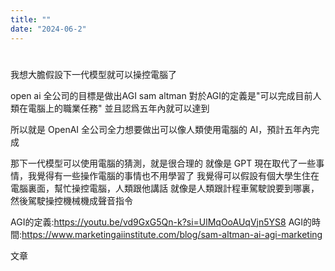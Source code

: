 ```yaml
---
title: ""
date: "2024-06-2"
---
```

# 

我想大膽假設下一代模型就可以操控電腦了

open ai 全公司的目標是做出AGI
sam altman  對於AGI的定義是"可以完成目前人類在電腦上的職業任務"
並且認爲五年內就可以達到

所以就是 OpenAI 全公司全力想要做出可以像人類使用電腦的 AI，預計五年內完成

那下一代模型可以使用電腦的猜測，就是很合理的
就像是 GPT 現在取代了一些事情，我覺得有一些操作電腦的事情也不用學習了
我覺得可以假設有個大學生住在電腦裏面，幫忙操控電腦，人類跟他講話
就像是人類跟計程車駕駛說要到哪裏，然後駕駛操控機械機成聲音指令

AGI的定義:https://youtu.be/vd9GxG5Qn-k?si=UlMqOoAUqVjn5YS8
AGI的時間:https://www.marketingaiinstitute.com/blog/sam-altman-ai-agi-marketing

文章

